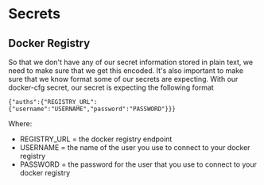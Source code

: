# Secrets

## Docker Registry

So that we don't have any of our secret information stored in plain text, we need to make sure that we get this encoded. It's also important to make sure that we know format some of our secrets are expecting. With our docker-cfg secret, our secret is expecting the following format

`{"auths":{"REGISTRY_URL":{"username":"USERNAME","password":"PASSWORD"}}}`

Where:
- REGISTRY_URL = the docker registry endpoint
- USERNAME = the name of the user you use to connect to your docker registry
- PASSWORD = the password for the user that you use to connect to your docker registry

